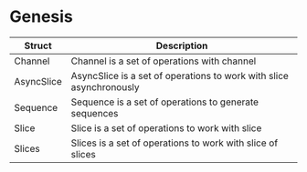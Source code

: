 # Genesis

| Struct | Description |
| --- | --- |
| Channel | Channel is a set of operations with channel |
| AsyncSlice | AsyncSlice is a set of operations to work with slice asynchronously |
| Sequence | Sequence is a set of operations to generate sequences |
| Slice | Slice is a set of operations to work with slice |
| Slices | Slices is a set of operations to work with slice of slices |
